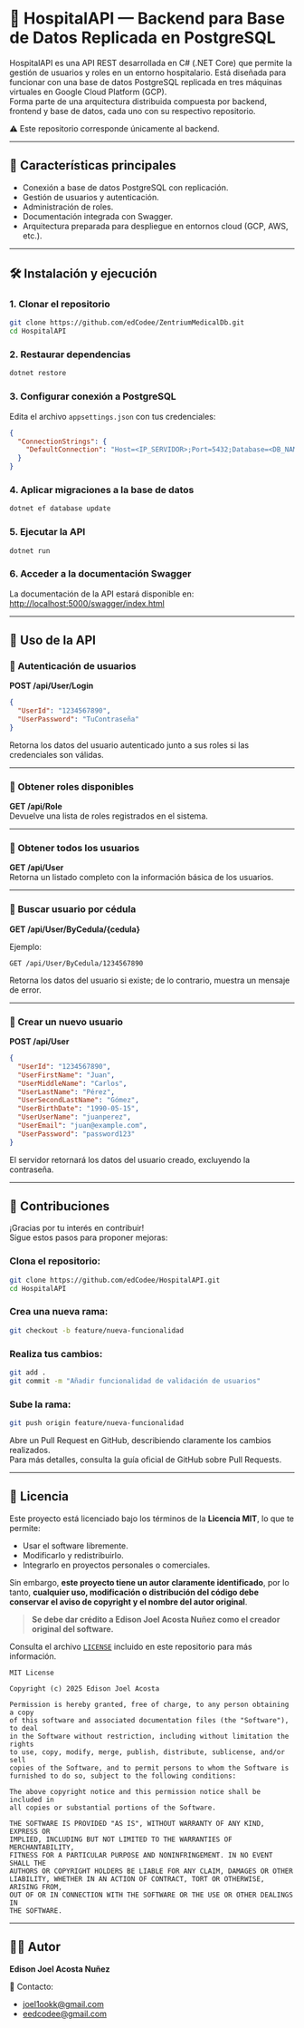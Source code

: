 # 🏥 HospitalAPI — Backend para Base de Datos Replicada en PostgreSQL

HospitalAPI es una API REST desarrollada en C# (.NET Core) que permite la gestión de usuarios y roles en un entorno hospitalario. Está diseñada para funcionar con una base de datos PostgreSQL replicada en tres máquinas virtuales en Google Cloud Platform (GCP).  
Forma parte de una arquitectura distribuida compuesta por backend, frontend y base de datos, cada uno con su respectivo repositorio.

⚠️ Este repositorio corresponde únicamente al backend.

---

## 🚀 Características principales

- Conexión a base de datos PostgreSQL con replicación.
- Gestión de usuarios y autenticación.
- Administración de roles.
- Documentación integrada con Swagger.
- Arquitectura preparada para despliegue en entornos cloud (GCP, AWS, etc.).

---

## 🛠 Instalación y ejecución

### 1. Clonar el repositorio

```bash
git clone https://github.com/edCodee/ZentriumMedicalDb.git
cd HospitalAPI
```

### 2. Restaurar dependencias

```bash
dotnet restore
```

### 3. Configurar conexión a PostgreSQL

Edita el archivo `appsettings.json` con tus credenciales:

```json
{
  "ConnectionStrings": {
    "DefaultConnection": "Host=<IP_SERVIDOR>;Port=5432;Database=<DB_NAME>;Username=<USER>;Password=<PASSWORD>"
  }
}
```

### 4. Aplicar migraciones a la base de datos

```bash
dotnet ef database update
```

### 5. Ejecutar la API

```bash
dotnet run
```

### 6. Acceder a la documentación Swagger

La documentación de la API estará disponible en:  
[http://localhost:5000/swagger/index.html](http://localhost:5000/swagger/index.html)

---

## 🔐 Uso de la API

### 📌 Autenticación de usuarios

**POST /api/User/Login**

```json
{
  "UserId": "1234567890",
  "UserPassword": "TuContraseña"
}
```

Retorna los datos del usuario autenticado junto a sus roles si las credenciales son válidas.

---

### 📌 Obtener roles disponibles

**GET /api/Role**  
Devuelve una lista de roles registrados en el sistema.

---

### 📌 Obtener todos los usuarios

**GET /api/User**  
Retorna un listado completo con la información básica de los usuarios.

---

### 📌 Buscar usuario por cédula

**GET /api/User/ByCedula/{cedula}**

Ejemplo:

```http
GET /api/User/ByCedula/1234567890
```

Retorna los datos del usuario si existe; de lo contrario, muestra un mensaje de error.

---

### 📌 Crear un nuevo usuario

**POST /api/User**

```json
{
  "UserId": "1234567890",
  "UserFirstName": "Juan",
  "UserMiddleName": "Carlos",
  "UserLastName": "Pérez",
  "UserSecondLastName": "Gómez",
  "UserBirthDate": "1990-05-15",
  "UserUserName": "juanperez",
  "UserEmail": "juan@example.com",
  "UserPassword": "password123"
}
```

El servidor retornará los datos del usuario creado, excluyendo la contraseña.

---

## 🤝 Contribuciones

¡Gracias por tu interés en contribuir!  
Sigue estos pasos para proponer mejoras:

### Clona el repositorio:

```bash
git clone https://github.com/edCodee/HospitalAPI.git
cd HospitalAPI
```

### Crea una nueva rama:

```bash
git checkout -b feature/nueva-funcionalidad
```

### Realiza tus cambios:

```bash
git add .
git commit -m "Añadir funcionalidad de validación de usuarios"
```

### Sube la rama:

```bash
git push origin feature/nueva-funcionalidad
```

Abre un Pull Request en GitHub, describiendo claramente los cambios realizados.  
Para más detalles, consulta la guía oficial de GitHub sobre Pull Requests.

---

## 📄 Licencia

Este proyecto está licenciado bajo los términos de la **Licencia MIT**, lo que te permite:

- Usar el software libremente.
- Modificarlo y redistribuirlo.
- Integrarlo en proyectos personales o comerciales.

Sin embargo, **este proyecto tiene un autor claramente identificado**, por lo tanto, **cualquier uso, modificación o distribución del código debe conservar el aviso de copyright y el nombre del autor original**.

> **Se debe dar crédito a Edison Joel Acosta Nuñez como el creador original del software.**

Consulta el archivo [`LICENSE`](./LICENSE) incluido en este repositorio para más información.

```text
MIT License

Copyright (c) 2025 Edison Joel Acosta

Permission is hereby granted, free of charge, to any person obtaining a copy
of this software and associated documentation files (the "Software"), to deal
in the Software without restriction, including without limitation the rights
to use, copy, modify, merge, publish, distribute, sublicense, and/or sell
copies of the Software, and to permit persons to whom the Software is
furnished to do so, subject to the following conditions:

The above copyright notice and this permission notice shall be included in
all copies or substantial portions of the Software.

THE SOFTWARE IS PROVIDED "AS IS", WITHOUT WARRANTY OF ANY KIND, EXPRESS OR
IMPLIED, INCLUDING BUT NOT LIMITED TO THE WARRANTIES OF MERCHANTABILITY,
FITNESS FOR A PARTICULAR PURPOSE AND NONINFRINGEMENT. IN NO EVENT SHALL THE
AUTHORS OR COPYRIGHT HOLDERS BE LIABLE FOR ANY CLAIM, DAMAGES OR OTHER
LIABILITY, WHETHER IN AN ACTION OF CONTRACT, TORT OR OTHERWISE, ARISING FROM,
OUT OF OR IN CONNECTION WITH THE SOFTWARE OR THE USE OR OTHER DEALINGS IN
THE SOFTWARE.

```

---
## 👨‍💻 Autor

**Edison Joel Acosta Nuñez**

📧 Contacto:

- joel1ookk@gmail.com  
- eedcodee@gmail.com
